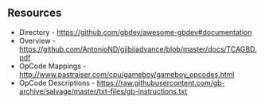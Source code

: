 ## Resources
* Directory - https://github.com/gbdev/awesome-gbdev#documentation
* Overview - https://github.com/AntonioND/giibiiadvance/blob/master/docs/TCAGBD.pdf
* OpCode Mappings - http://www.pastraiser.com/cpu/gameboy/gameboy_opcodes.html
* OpCode Descriptions - https://raw.githubusercontent.com/gb-archive/salvage/master/txt-files/gb-instructions.txt
